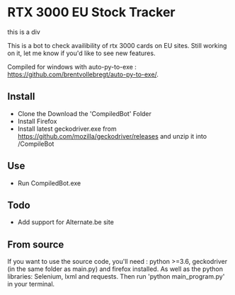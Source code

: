 # RTX 3000 EU Stock Tracker

<div>this is a div</div>

This is a bot to check availibility of rtx 3000 cards on EU sites.
Still working on it, let me know if you'd like to see new features.

Compiled for windows with auto-py-to-exe : <https://github.com/brentvollebregt/auto-py-to-exe/>.

## Install

- Clone the Download the 'CompiledBot' Folder
- Install Firefox
- Install latest geckodriver.exe from <https://github.com/mozilla/geckodriver/releases> and unzip it into /CompileBot

## Use

- Run CompiledBot.exe

## Todo

- Add support for Alternate.be site

## From source

If you want to use the source code, you'll need : python >=3.6, geckodriver (in the same folder as main.py) and firefox installed.
As well as the python libraries: Selenium, lxml and requests. Then run 'python main_program.py' in your terminal.
